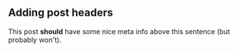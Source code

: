 

## Adding post headers

This post **should** have some nice meta info above this sentence (but probably won't).
